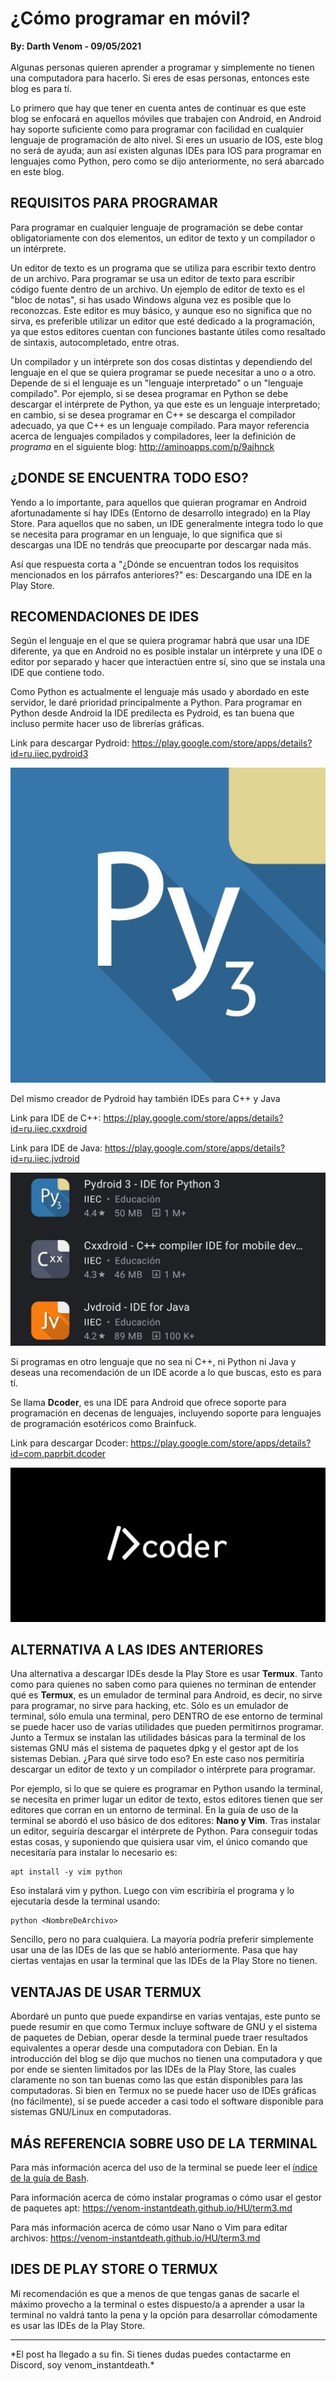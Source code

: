 # ¿Cómo programar en móvil?
<b>By: Darth Venom - 09/05/2021</b>
<br>
<br>
Algunas personas quieren aprender a programar y simplemente no tienen una computadora para hacerlo. Si eres de esas personas, entonces este blog es para tí.

Lo primero que hay que tener en cuenta antes de continuar es que este blog se enfocará en aquellos móviles que trabajen con Android, en Android hay soporte suficiente como para programar con facilidad en cualquier lenguaje de programación de alto nivel. Si eres un usuario de IOS, este blog no será de ayuda; aun así existen algunas IDEs para IOS para programar en lenguajes como Python, pero como se dijo anteriormente, no será abarcado en este blog.

## REQUISITOS PARA PROGRAMAR

Para programar en cualquier lenguaje de programación se debe contar obligatoriamente con dos elementos, un editor de texto y un compilador o un intérprete.

Un editor de texto es un programa que se utiliza para escribir texto dentro de un archivo. Para programar se usa un editor de texto para escribir código fuente dentro de un archivo. Un ejemplo de editor de texto es el "bloc de notas", si has usado Windows alguna vez es posible que lo reconozcas. Este editor es muy básico, y aunque eso no significa que no sirva, es preferible utilizar un editor que esté dedicado a la programación, ya que estos editores cuentan con funciones bastante útiles como resaltado de sintaxis, autocompletado, entre otras.

Un compilador y un intérprete son dos cosas distintas y dependiendo del lenguaje en el que se quiera programar se puede necesitar a uno o a otro. Depende de si el lenguaje es un "lenguaje interpretado" o un "lenguaje compilado". Por ejemplo, si se desea programar en Python se debe descargar el intérprete de Python, ya que este es un lenguaje interpretado; en cambio, si se desea programar en C++ se descarga el compilador adecuado, ya que C++ es un lenguaje compilado. Para mayor referencia acerca de lenguajes compilados y compiladores, leer la definición de *programa* en el siguiente blog: <http://aminoapps.com/p/9ajhnck>

## ¿DONDE SE ENCUENTRA TODO ESO?

Yendo a lo importante, para aquellos que quieran programar en Android afortunadamente sí hay IDEs (Entorno de desarrollo integrado) en la Play Store. Para aquellos que no saben, un IDE generalmente integra todo lo que se necesita para programar en un lenguaje, lo que significa que si descargas una IDE no tendrás que preocuparte por descargar nada más.

Así que respuesta corta a "¿Dónde se encuentran todos los requisitos mencionados en los párrafos anteriores?" es: Descargando una IDE en la Play Store.

## RECOMENDACIONES DE IDES

Según el lenguaje en el que se quiera programar habrá que usar una IDE diferente, ya que en Android no es posible instalar un intérprete y una IDE o editor por separado y hacer que interactúen entre sí, sino que se instala una IDE que contiene todo.

Como Python es actualmente el lenguaje más usado y abordado en este servidor, le daré prioridad principalmente a Python. Para programar en Python desde Android la IDE predilecta es Pydroid, es tan buena que incluso permite hacer uso de librerías gráficas.

Link para descargar Pydroid: <https://play.google.com/store/apps/details?id=ru.iiec.pydroid3>

![img](media/c105.jpg)

Del mismo creador de Pydroid hay también IDEs para C++ y Java

Link para IDE de C++: <https://play.google.com/store/apps/details?id=ru.iiec.cxxdroid>

Link para IDE de Java: <https://play.google.com/store/apps/details?id=ru.iiec.jvdroid>

![img](media/c106.jpg)

Si programas en otro lenguaje que no sea ni C++, ni Python ni Java y deseas una recomendación de un IDE acorde a lo que buscas, esto es para tí.

Se llama **Dcoder**, es una IDE para Android que ofrece soporte para programación en decenas de lenguajes, incluyendo soporte para lenguajes de programación esotéricos como Brainfuck.

Link para descargar Dcoder: <https://play.google.com/store/apps/details?id=com.paprbit.dcoder>

![img](media/c107.jpg)

## ALTERNATIVA A LAS IDES ANTERIORES

Una alternativa a descargar IDEs desde la Play Store es usar **Termux**. Tanto como para quienes no saben como para quienes no terminan de entender qué es **Termux**, es un emulador de terminal para Android, es decir, no sirve para programar, no sirve para hacking, etc. Sólo es un emulador de terminal, sólo emula una terminal, pero DENTRO de ese entorno de terminal se puede hacer uso de varias utilidades que pueden permitirnos programar. Junto a Termux se instalan las utilidades básicas para la terminal de los sistemas GNU más el sistema de paquetes dpkg y el gestor apt de los sistemas Debian. ¿Para qué sirve todo eso? En este caso nos permitiría descargar un editor de texto y un compilador o intérprete para programar.

Por ejemplo, si lo que se quiere es programar en Python usando la terminal, se necesita en primer lugar un editor de texto, estos editores tienen que ser editores que corran en un entorno de terminal. En la guía de uso de la terminal se abordó el uso básico de dos editores: **Nano y Vim**. Tras instalar un editor, seguiría descargar el intérprete de Python. Para conseguir todas estas cosas, y suponiendo que quisiera usar vim, el único comando que necesitaría para instalar lo necesario es:
```
apt install -y vim python
```
Eso instalará vim y python. Luego con vim escribiría el programa y lo ejecutaría desde la terminal usando:
```
python <NombreDeArchivo>
```
Sencillo, pero no para cualquiera. La mayoría podría preferir simplemente usar una de las IDEs de las que se habló anteriormente. Pasa que hay ciertas ventajas en usar la terminal que las IDEs de la Play Store no tienen.

## VENTAJAS DE USAR TERMUX

Abordaré un punto que puede expandirse en varias ventajas, este punto se puede resumir en que como Termux incluye software de GNU y el sistema de paquetes de Debian, operar desde la terminal puede traer resultados equivalentes a operar desde una computadora con Debian. En la introducción del blog se dijo que muchos no tienen una computadora y que por ende se sienten limitados por las IDEs de la Play Store, las cuales claramente no son tan buenas como las que están disponibles para las computadoras. Si bien en Termux no se puede hacer uso de IDEs gráficas (no fácilmente), sí se puede acceder a casi todo el software disponible para sistemas GNU/Linux en computadoras.

## MÁS REFERENCIA SOBRE USO DE LA TERMINAL

Para más información acerca del uso de la terminal se puede leer el [índice de la guía de Bash](index.md).

Para información acerca de cómo instalar programas o cómo usar el gestor de paquetes apt: <https://venom-instantdeath.github.io/HU/term3.md>

Para más información acerca de cómo usar Nano o Vim para editar archivos: <https://venom-instantdeath.github.io/HU/term3.md>

## IDES DE PLAY STORE O TERMUX

Mi recomendación es que a menos de que tengas ganas de sacarle el máximo provecho a la terminal o estes dispuesto/a a aprender a usar la terminal no valdrá tanto la pena y la opción para desarrollar cómodamente es usar las IDEs de la Play Store.
<br>
<hr>
*El post ha llegado a su fin. Si tienes dudas puedes contactarme en Discord, soy venom_instantdeath.*
